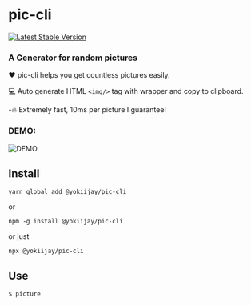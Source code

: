 # pic-cli

[![Latest Stable Version](https://img.shields.io/npm/v/@yokiijay/pic-cli.svg)](https://www.npmjs.com/package/@yokiijay/pic-cli)


 ### A Generator for random pictures

 ❤️  pic-cli helps you get countless pictures easily.

 💻 Auto generate HTML `<img/>` tag with wrapper and copy to clipboard.

 -🔥 Extremely fast, 10ms per picture I guarantee!
 

### DEMO:

![DEMO](https://i.loli.net/2020/05/26/j32ANKMT5DJodSZ.gif)

## Install
`yarn global add @yokiijay/pic-cli`

or

`npm -g install @yokiijay/pic-cli`

or just

`npx @yokiijay/pic-cli`

## Use
`$ picture`